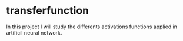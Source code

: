 # transferfunction
In this project I will study the differents activations functions applied in artificil neural network.
